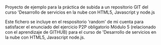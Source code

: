 Proyecto de ejemplo para la práctica de subida a un repositorio GIT del curso 'Desarrollo de servicios en la nube con HTML5,
Javascript y node.js

Este fichero se incluye en el respositorio 'random' de mi cuenta para satisfacer el enunciado del ejercicio P2P obligatorio
Módulo 5 (relacionado con el aprendizaje de GITHUB) para el curso de 'Desarrollo de servicios en la nube con HTML5, Javascript
node.js. 